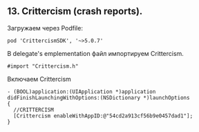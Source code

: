 
## 13. Crittercism (crash reports).


Загружаем через Podfile:
```objc
pod 'CrittercismSDK', '~>5.0.7'
```

В delegate's emplementation файл импортируем Crittercism.
```objc
#import "Crittercism.h"
```

Включаем Crittercism
```objc
- (BOOL)application:(UIApplication *)application didFinishLaunchingWithOptions:(NSDictionary *)launchOptions
{
  //CRITTERCISM
  [Crittercism enableWithAppID:@"54cd2a913cf56b9e0457dad1"];
}
```
